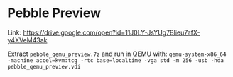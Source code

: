 # Pebble Preview

Link: https://drive.google.com/open?id=11J0LY-JsYUg7Blieu7afX-y4XVeM43ak

Extract `pebble_qemu_preview.7z` and run in QEMU with: `qemu-system-x86_64 -machine accel=kvm:tcg -rtc base=localtime -vga std -m 256 -usb -hda pebble_qemu_preview.vdi`
